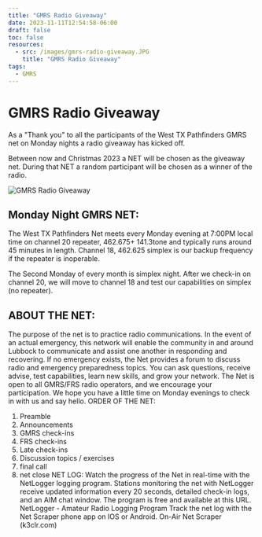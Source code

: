 ```yaml
---
title: "GMRS Radio Giveaway"
date: 2023-11-11T12:54:58-06:00
draft: false
toc: false
resources:
  - src: /images/gmrs-radio-giveaway.JPG
    title: "GMRS Radio Giveaway"
tags:
  - GMRS
---
```


# GMRS Radio Giveaway
As a "Thank you" to all the participants of the West TX Pathfinders GMRS net on Monday nights a radio giveaway has kicked off. 

Between now and Christmas 2023 a NET will be chosen as the giveaway net. During that NET a random participant will be chosen as a winner of the radio.

![GMRS Radio Giveaway](/images/gmrs-radio-giveaway.JPG)

## Monday Night GMRS NET:
The West TX Pathfinders Net meets every Monday evening at 7:00PM local time on channel 20 repeater, 462.675+ 141.3tone and typically runs around 45 minutes in length.
Channel 18, 462.625 simplex is our backup frequency if the repeater is inoperable.

The Second Monday of every month is simplex night. After we check-in on channel 20, we will move to channel 18 and test our capabilities on simplex (no repeater).

## ABOUT THE NET:
The purpose of the net is to practice radio communications.  In the event of an actual emergency, this network will enable the community in and around Lubbock to communicate and assist one another in responding and recovering.  If no emergency exists, the Net provides a forum to discuss radio and emergency preparedness topics.  You can ask questions, receive advise, test capabilities, learn new skills, and grow your network.  The Net is open to all GMRS/FRS radio operators, and we encourage your participation.  We hope you have a little time on Monday evenings to check in with us and say hello.
ORDER OF THE NET:
1. Preamble
2. Announcements
3. GMRS check-ins
4. FRS check-ins
5. Late check-ins
6. Discussion topics / exercises
7. final call
8. net close
NET LOG:
Watch the progress of the Net in real-time with the NetLogger logging program.  Stations monitoring the net with NetLogger receive updated information every 20 seconds, detailed check-in logs, and an AIM chat window.  The program is free and available at this URL. 
NetLogger - Amateur Radio Logging Program
Track the net log with the Net Scraper phone app on IOS or Android.
On-Air Net Scraper (k3clr.com)
